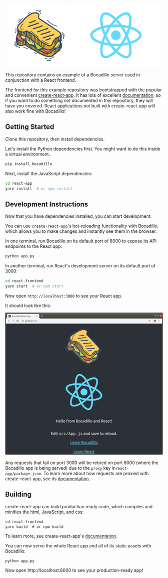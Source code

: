 <p align="center">
<img src="https://github.com/bocadilloproject/react-example/raw/master/react-frontend/src/bocadillo.png" height="200px"/>
<img src="https://github.com/bocadilloproject/react-example/raw/master/react-frontend/src/logo.svg?sanitize=true" height="200px"/>
</p>

This repository contains an example of a Bocadillo server used in conjunction with a React frontend.

The frontend for this example repository was bootstrapped with the popular and convenient [create-react-app](https://facebook.github.io/create-react-app/). It has lots of excellent [documentation](https://facebook.github.io/create-react-app/docs/getting-started), so if you want to do something not documented in this repository, they will have you covered. React applications not built with create-react-app will also work fine with Bocadillo!

## Getting Started
Clone this repository, then install dependencies.

Let's install the Python dependencies first. You might want to do this inside a virtual environment.

```bash
pip install bocadillo
```

Next, install the JavaScript dependencies:

```bash
cd react-app
yarn install  # or npm install
```

## Development Instructions

Now that you have dependencies installed, you can start development.

You can use `create-react-app`'s hot-reloading functionality with Bocadillo, which allows you to make changes and instantly see them in the browser.

In one terminal, run Bocadillo on its default port of 8000 to expose its API endpoints to the React app:

```bash
python app.py
```

In another terminal, run React's development server on its default port of 3000:

```bash
cd react-frontend
yarn start  # or npm start
```

Now open `http://localhost:3000` to see your React app.

It should look like this:
<p align="center">
<a href="https://github.com/bocadilloproject/react-example/raw/master/screenshot.png">
<img src="https://github.com/bocadilloproject/react-example/raw/master/screenshot.png"/>
</a>
</p>


Any requests that fail on port 3000 will be retried on port 8000 (where the Bocadillo app is being served) due to the `proxy` key in`react-app/package.json`. To learn more about how requests are proxied with create-react-app, see its [documentation](https://facebook.github.io/create-react-app/docs/proxying-api-requests-in-development).

## Building

create-react-app can build production ready code, which compiles and minifies the html, JavaScript, and css:
```
cd react-frontend
yarn build  # or npm build
```

To learn more, see create-react-app's [documentation](https://facebook.github.io/create-react-app/docs/production-build).


You can now serve the whole React app and all of its static assets with Bocadillo:

```bash
python app.py
```

Now open http://localhost:8000 to see your production-ready app!
